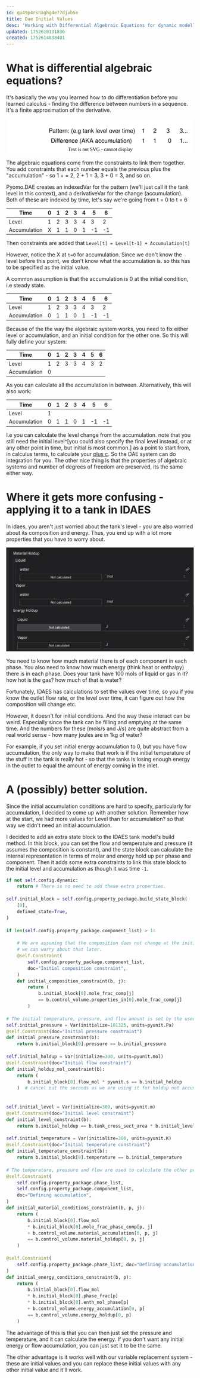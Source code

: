 ```yaml
---
id: qu49p4rsnaghg4e77djvb5e
title: Dae Initial Values
desc: 'Working with Differential Algebraic Equations for dynamic modelling in IDAES - Tips and tricks'
updated: 1752618131836
created: 1752614838401
---
```


# What is differential algebraic equations?

It's basically the way you learned how to do differentiation before you learned calculus - finding the difference between numbers in a sequence. It's a finite approximation of the derivative.

![Pattern of numbers and the difference between each. On idaes the numbers might represent e.g a tank level.](assets/patterns_difference.drawio.svg)

The algebraic equations come from the constraints to link them together. You add constraints that each number equals the previous plus the "accumulation" - so 1 + = 2, 2 + 1 = 3, 3 + 0 = 3, and so on.

Pyomo.DAE creates an indexedVar for the pattern (we'll just call it the tank level in this context), and a derivativeVar for the change (accumulation). Both of these are indexed by time, let's say we're going from t = 0 to t = 6


Time         | 0 | 1 | 2 | 3 | 4 | 5 | 6 
------------ | - | - | - | - | - | - | -
Level        | 1 | 2 | 3 | 3 | 4 | 3 | 2 
Accumulation | X | 1 | 1 | 0 | 1 |-1 |-1

Then constraints are added that `Level[t] = Level[t-1] + Accumulation[t]`

However, notice the X at `t=0` for accumulation. Since we don't know the level before this point, we don't know what the accumulation is. so this has to be specified as the initial value.

A common assumption is that the accumulation is 0 at the initial condition, i.e steady state.

Time         | 0 | 1 | 2 | 3 | 4 | 5 | 6 
------------ | - | - | - | - | - | - | -
Level        | 1 | 2 | 3 | 3 | 4 | 3 | 2 
Accumulation | 0 | 1 | 1 | 0 | 1 |-1 |-1

Because of the the way the algebraic system works, you need to fix either level or accumulation, and an initial condition for the other one. So this will fully define your system:

Time         | 0 | 1 | 2 | 3 | 4 | 5 | 6 
------------ | - | - | - | - | - | - | -
Level        | 1 | 2 | 3 | 3 | 4 | 3 | 2 
Accumulation | 0 |   |   |   |   |   |  

As you can calculate all the accumulation in between. Alternatively, this will also work:

Time         | 0 | 1 | 2 | 3 | 4 | 5 | 6 
------------ | - | - | - | - | - | - | -
Level        | 1 |   |   |   |   |   |   
Accumulation | 0 | 1 | 1 | 0 | 1 |-1 |-1

I.e you can calculate the level change from the accumulation. note that you still need the initial level^[you could also specify the final level instead, or at any other point in time, but initial is most common.] as a point to start from, in calculus terms, to calculate your [plus c](https://en.wikipedia.org/wiki/Constant_of_integration). So the DAE system can do integration for you. The other nice thing is that the properties of algebraic systems and number of degrees of freedom are preserved, its the same either way. 

# Where it gets more confusing - applying it to a tank in IDAES

In idaes, you aren't just worried about the tank's level - you are also worried about its composition and energy. Thus, you end up with a lot more properties that you have to worry about.

![Material and Energy Holdup terms in the ahuora platform](assets/holdup_terms_idaes.png)

You need to know how much material there is of each component in each phase. You also need to know how much energy (think heat or enthalpy) there is in each phase. Does your tank have 100 mols of liquid or gas in it? how hot is the gas? how much of that is water?



Fortunately, IDAES has calculations to set the values over time, so you if you know the outlet flow rate, or the level over time, it can figure out how the composition will change etc.

However, it doesn't for initial conditions. And the way these interact can be weird. Especially since the tank can be filling and emptying at the same time. And the numbers for these (mols/s and J/s) are quite abstract from a real world sense - how many joules are in 1kg of water? 

For example, if you set initial energy accumulation to 0, but you have flow accumulation, the only way to make that work is if the initial temperature of the stuff in the tank is really hot - so that the tanks is losing enough energy in the outlet to equal the amount of energy coming in the inlet. 


# A (possibly) better solution.

Since the initial accumulation conditions are hard to specify, particularly for accumulation, I decided to come up with another solution. Remember how at the start, we had more values for Level than for accumulation? so that way we didn't need an initial accumulation. 

I decided to add an extra state block to the IDAES tank model's build method. In this block, you can set the flow and temperature and pressure (it assumes the composition is constant), and the state block can calculate the internal representation in terms of molar and energy hold up per phase and component. Then it adds some extra constraints to link this state block to the initial level and accumulation as though it was time `-1`.


```python
if not self.config.dynamic:
    return # There is no need to add these extra properties.        

self.initial_block = self.config.property_package.build_state_block(
    [0],
    defined_state=True,
)

if len(self.config.property_package.component_list) > 1:

    # We are assuming that the composition does not change at the initial time step. In theory it could, but
    # we can worry about that later.
    @self.Constraint(
        self.config.property_package.component_list,
        doc="Initial composition constraint",
    )
    def initial_composition_constraint(b, j):
        return (
            b.initial_block[0].mole_frac_comp[j]
            == b.control_volume.properties_in[0].mole_frac_comp[j]
        )

# The initial temperature, pressure, and flow amount is set by the user.
self.initial_pressure = Var(initialize=101325, units=pyunit.Pa)
@self.Constraint(doc="Initial pressure constraint")
def initial_pressure_constraint(b):
    return b.initial_block[0].pressure == b.initial_pressure

self.initial_holdup = Var(initialize=300, units=pyunit.mol)
@self.Constraint(doc="Initial flow constraint")
def initial_holdup_mol_constraint(b):
    return (
        b.initial_block[0].flow_mol * pyunit.s == b.initial_holdup
    )  # cancel out the seconds as we are using it for holdup not accumulation.


self.initial_level = Var(initialize=300, units=pyunit.m)
@self.Constraint(doc="Initial level constraint")
def initial_level_constraint(b):
    return b.initial_holdup == b.tank_cross_sect_area * b.initial_level * b.initial_block[0].dens_mol

self.initial_temperature = Var(initialize=300, units=pyunit.K)
@self.Constraint(doc="Initial temperature constraint")
def initial_temperature_constraint(b):
    return b.initial_block[0].temperature == b.initial_temperature

# The temperature, pressure and flow are used to calculate the other properties.
@self.Constraint(
    self.config.property_package.phase_list,
    self.config.property_package.component_list,
    doc="Defining accumulation",
)
def initial_material_conditions_constraint(b, p, j):
    return (
        b.initial_block[0].flow_mol
        * b.initial_block[0].mole_frac_phase_comp[p, j]
        + b.control_volume.material_accumulation[0, p, j]
        == b.control_volume.material_holdup[0, p, j]
    )

@self.Constraint(
    self.config.property_package.phase_list, doc="Defining accumulation"
)
def initial_energy_conditions_constraint(b, p):
    return (
        b.initial_block[0].flow_mol
        * b.initial_block[0].phase_frac[p]
        * b.initial_block[0].enth_mol_phase[p]
        + b.control_volume.energy_accumulation[0, p]
        == b.control_volume.energy_holdup[0, p]
    )
```


The advantage of this is that you can then just set the pressure and temperature, and it can calculate the energy. If you don't want any initial energy or flow accumulation, you can just set it to be the same. 

The other advantage is it works well with our variable replacement system - these are initial values and you can replace these initial values with any other initial value and it'll work.


